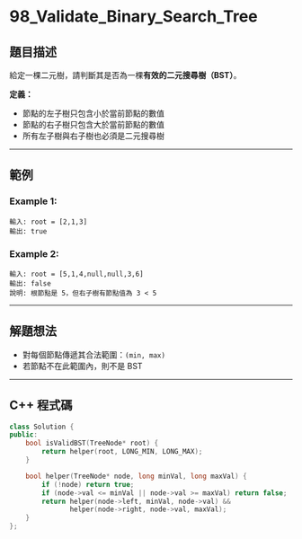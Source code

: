 # 98\_Validate\_Binary\_Search\_Tree

## 題目描述

給定一棵二元樹，請判斷其是否為一棵**有效的二元搜尋樹（BST）**。

**定義：**

* 節點的左子樹只包含小於當前節點的數值
* 節點的右子樹只包含大於當前節點的數值
* 所有左子樹與右子樹也必須是二元搜尋樹

---

## 範例

### Example 1:

```
輸入: root = [2,1,3]
輸出: true
```

### Example 2:

```
輸入: root = [5,1,4,null,null,3,6]
輸出: false
說明: 根節點是 5，但右子樹有節點值為 3 < 5
```

---

## 解題想法

* 對每個節點傳遞其合法範圍：`(min, max)`
* 若節點不在此範圍內，則不是 BST

---

## C++ 程式碼

```cpp
class Solution {
public:
    bool isValidBST(TreeNode* root) {
        return helper(root, LONG_MIN, LONG_MAX);
    }

    bool helper(TreeNode* node, long minVal, long maxVal) {
        if (!node) return true;
        if (node->val <= minVal || node->val >= maxVal) return false;
        return helper(node->left, minVal, node->val) &&
               helper(node->right, node->val, maxVal);
    }
};
```
